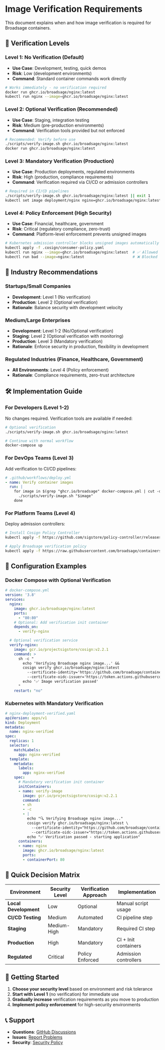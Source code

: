 <!--
SPDX-FileCopyrightText: Copyright (c) 2025 Broadsage <opensource@broadsage.com>

SPDX-License-Identifier: Apache-2.0
-->

# Image Verification Requirements

This document explains when and how image verification is required for Broadsage containers.

## 🚦 Verification Levels

### **Level 1: No Verification (Default)**

- **Use Case**: Development, testing, quick demos
- **Risk**: Low (development environments)
- **Command**: Standard container commands work directly

```bash
# Works immediately - no verification required
docker run ghcr.io/broadsage/nginx:latest
kubectl run nginx --image=ghcr.io/broadsage/nginx:latest
```

### **Level 2: Optional Verification (Recommended)**

- **Use Case**: Staging, integration testing
- **Risk**: Medium (pre-production environments)
- **Command**: Verification tools provided but not enforced

```bash
# Recommended: Verify before use
./scripts/verify-image.sh ghcr.io/broadsage/nginx:latest
docker run ghcr.io/broadsage/nginx:latest
```

### **Level 3: Mandatory Verification (Production)**

- **Use Case**: Production deployments, regulated environments
- **Risk**: High (production, compliance requirements)
- **Command**: Verification required via CI/CD or admission controllers

```bash
# Required in CI/CD pipelines
./scripts/verify-image.sh ghcr.io/broadsage/nginx:latest || exit 1
kubectl set image deployment/nginx nginx=ghcr.io/broadsage/nginx:latest
```

### **Level 4: Policy Enforcement (High Security)**

- **Use Case**: Financial, healthcare, government
- **Risk**: Critical (regulatory compliance, zero-trust)
- **Command**: Platform-level enforcement prevents unsigned images

```bash
# Kubernetes admission controller blocks unsigned images automatically
kubectl apply -f .cosign/consumer-policy.yaml
kubectl run nginx --image=ghcr.io/broadsage/nginx:latest  # ✅ Allowed (signed)
kubectl run bad --image=nginx:latest                      # ❌ Blocked (unsigned)
```

## 🏢 Industry Recommendations

### **Startups/Small Companies**

- **Development**: Level 1 (No verification)
- **Production**: Level 2 (Optional verification)
- **Rationale**: Balance security with development velocity

### **Medium/Large Enterprises**

- **Development**: Level 1-2 (No/Optional verification)
- **Staging**: Level 2 (Optional verification with monitoring)
- **Production**: Level 3 (Mandatory verification)
- **Rationale**: Enforce security in production, flexibility in development

### **Regulated Industries (Finance, Healthcare, Government)**

- **All Environments**: Level 4 (Policy enforcement)
- **Rationale**: Compliance requirements, zero-trust architecture

## 🛠️ Implementation Guide

### **For Developers (Level 1-2)**

No changes required. Verification tools are available if needed:

```bash
# Optional verification
./scripts/verify-image.sh ghcr.io/broadsage/nginx:latest

# Continue with normal workflow
docker-compose up
```

### **For DevOps Teams (Level 3)**

Add verification to CI/CD pipelines:

```yaml
# .github/workflows/deploy.yml
- name: Verify container images
  run: |
    for image in $(grep "ghcr.io/broadsage" docker-compose.yml | cut -d: -f2-); do
      ./scripts/verify-image.sh "$image"
    done
```

### **For Platform Teams (Level 4)**

Deploy admission controllers:

```bash
# Install Cosign Policy Controller
kubectl apply -f https://github.com/sigstore/policy-controller/releases/latest/download/policy-controller.yaml

# Apply Broadsage verification policy
kubectl apply -f https://raw.githubusercontent.com/broadsage/containers/main/.cosign/consumer-policy.yaml
```

## 🔧 Configuration Examples

### **Docker Compose with Optional Verification**

```yaml
# docker-compose.yml
version: '3.8'
services:
  nginx:
    image: ghcr.io/broadsage/nginx:latest
    ports:
      - "80:80"
    # Optional: Add verification init container
    depends_on:
      - verify-nginx

  # Optional verification service
  verify-nginx:
    image: gcr.io/projectsigstore/cosign:v2.2.1
    command: >
      sh -c "
        echo 'Verifying Broadsage nginx image...' &&
        cosign verify ghcr.io/broadsage/nginx:latest 
          --certificate-identity='https://github.com/broadsage/containers/.github/workflows/release-pipeline.yml@refs/heads/main' 
          --certificate-oidc-issuer='https://token.actions.githubusercontent.com' &&
        echo '✅ Image verification passed'
      "
    restart: "no"
```

### **Kubernetes with Mandatory Verification**

```yaml
# nginx-deployment-verified.yaml
apiVersion: apps/v1
kind: Deployment
metadata:
  name: nginx-verified
spec:
  replicas: 1
  selector:
    matchLabels:
      app: nginx-verified
  template:
    metadata:
      labels:
        app: nginx-verified
    spec:
      # Mandatory verification init container
      initContainers:
      - name: verify-image
        image: gcr.io/projectsigstore/cosign:v2.2.1
        command:
        - sh
        - -c
        - |
          echo "🔍 Verifying Broadsage nginx image..."
          cosign verify ghcr.io/broadsage/nginx:latest \
            --certificate-identity="https://github.com/broadsage/containers/.github/workflows/release-pipeline.yml@refs/heads/main" \
            --certificate-oidc-issuer="https://token.actions.githubusercontent.com"
          echo "✅ Verification passed - starting application"
      containers:
      - name: nginx
        image: ghcr.io/broadsage/nginx:latest
        ports:
        - containerPort: 80
```

## 🎯 Quick Decision Matrix

| Environment | Security Level | Verification Approach | Implementation |
|-------------|----------------|----------------------|----------------|
| **Local Development** | Low | Optional | Manual script usage |
| **CI/CD Testing** | Medium | Automated | CI pipeline step |
| **Staging** | Medium-High | Mandatory | Required CI step |
| **Production** | High | Mandatory | CI + Init containers |
| **Regulated** | Critical | Policy Enforced | Admission controllers |

## 🚀 Getting Started

1. **Choose your security level** based on environment and risk tolerance
2. **Start with Level 1** (no verification) for immediate use
3. **Gradually increase** verification requirements as you move to production
4. **Implement policy enforcement** for high-security environments

## 📞 Support

- **Questions**: [GitHub Discussions](https://github.com/broadsage/containers/discussions)
- **Issues**: [Report Problems](https://github.com/broadsage/containers/issues)
- **Security**: [Security Policy](https://github.com/broadsage/containers/security/policy)
